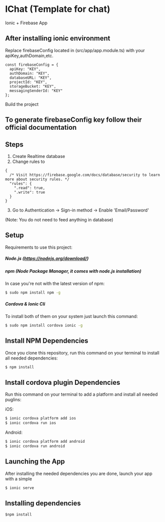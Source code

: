 # IChat (Template for chat) 
Ionic + Firebase App

## After installing ionic environment
Replace firebaseConfig located in (src/app/app.module.ts) with your apiKey,authDomain,etc.

```
const firebaseConfig = {
  apiKey: "KEY",
  authDomain: "KEY",
  databaseURL: "KEY",
  projectId: "KEY",
  storageBucket: "KEY",
  messagingSenderId: "KEY"
};
```
Build the project

## To generate firebaseConfig key follow their official documentation

## Steps
1) Create Realtime database
2) Change rules to
```
{
  /* Visit https://firebase.google.com/docs/database/security to learn more about security rules. */
  "rules": {
    ".read": true,
    ".write": true
  }
}
```
3) Go to Authentication -> Sign-in method -> Enable 'Email/Password'

(Note: You do not need to feed anything in database)

## Setup

Requirements to use this project:

##### Node.js (https://nodejs.org/download/)

##### npm (Node Package Manager, it comes with node.js installation)
In case you're not with the latest version of npm:
```sh
$ sudo npm install npm -g
```

##### Cordova & Ionic Cli
To install both of them on your system just launch this command:
```sh
$ sudo npm install cordova ionic -g
```

## Install NPM Dependencies
Once you clone this repository, run this command on your terminal to install all needed dependencies:
```sh
$ npm install
```

## Install cordova plugin Dependencies
Run this command on your terminal to add a platform and install all needed puglins:

iOS:
```sh
$ ionic cordova platform add ios
$ ionic cordova run ios
```

Android:
```sh
$ ionic cordova platform add android
$ ionic cordova run android
```
## Launching the App
After installing the needed dependencies you are done, launch your app with a simple
```sh
$ ionic serve
```

## Installing dependencies
```
$npm install
```
